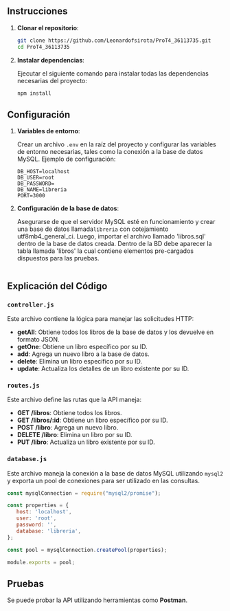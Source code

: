 ## Instrucciones

1. **Clonar el repositorio**:

   ```bash
   git clone https://github.com/Leonardofsirota/ProT4_36113735.git
   cd ProT4_36113735
   ```

2. **Instalar dependencias**:

   Ejecutar el siguiente comando para instalar todas las dependencias necesarias del proyecto:

   ```bash
   npm install
   ```

## Configuración

1. **Variables de entorno**:

   Crear un archivo `.env` en la raíz del proyecto y configurar las variables de entorno necesarias, tales como la conexión a la base de datos MySQL. Ejemplo de configuración:

   ```env
   DB_HOST=localhost
   DB_USER=root
   DB_PASSWORD=
   DB_NAME=libreria
   PORT=3000
   ```

2. **Configuración de la base de datos**:

   Asegurarse de que el servidor MySQL esté en funcionamiento y crear una base de datos llamada`libreria` con cotejamiento utf8mb4_general_ci. Luego, importar el archivo llamado 'libros.sql' dentro de la base de datos creada. Dentro de la BD debe aparecer la tabla llamada 'libros' la cual contiene elementos pre-cargados dispuestos para las pruebas.
   ```

## Explicación del Código

### `controller.js`

Este archivo contiene la lógica para manejar las solicitudes HTTP:

- **getAll**: Obtiene todos los libros de la base de datos y los devuelve en formato JSON.
- **getOne**: Obtiene un libro específico por su ID.
- **add**: Agrega un nuevo libro a la base de datos.
- **delete**: Elimina un libro específico por su ID.
- **update**: Actualiza los detalles de un libro existente por su ID.

### `routes.js`

Este archivo define las rutas que la API maneja:

- **GET /libros**: Obtiene todos los libros.
- **GET /libros/:id**: Obtiene un libro específico por su ID.
- **POST /libro**: Agrega un nuevo libro.
- **DELETE /libro**: Elimina un libro por su ID.
- **PUT /libro**: Actualiza un libro existente por su ID.

### `database.js`

Este archivo maneja la conexión a la base de datos MySQL utilizando `mysql2` y exporta un pool de conexiones para ser utilizado en las consultas.

```javascript
const mysqlConnection = require("mysql2/promise");

const properties = {
   host: 'localhost',
   user: 'root',
   password: '',
   database: 'libreria',
};

const pool = mysqlConnection.createPool(properties);

module.exports = pool;
```

## Pruebas

Se puede probar la API utilizando herramientas como **Postman**.

